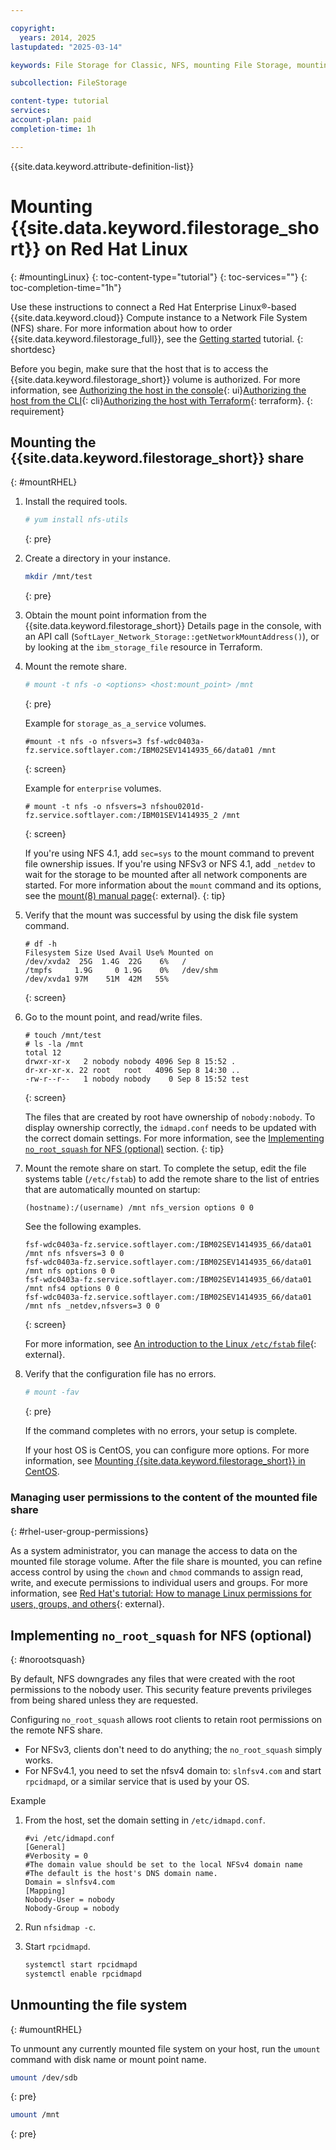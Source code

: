 ```yaml
---

copyright:
  years: 2014, 2025
lastupdated: "2025-03-14"

keywords: File Storage for Classic, NFS, mounting File Storage, mounting storage on Linux,

subcollection: FileStorage

content-type: tutorial
services:
account-plan: paid
completion-time: 1h

---
```

{{site.data.keyword.attribute-definition-list}}

# Mounting {{site.data.keyword.filestorage_short}} on Red Hat Linux
{: #mountingLinux}
{: toc-content-type="tutorial"}
{: toc-services=""}
{: toc-completion-time="1h"}

Use these instructions to connect a Red Hat Enterprise Linux&reg;-based {{site.data.keyword.cloud}} Compute instance to a Network File System (NFS) share. For more information about how to order {{site.data.keyword.filestorage_full}}, see the [Getting started](/docs/FileStorage?topic=FileStorage-getting-started) tutorial.
{: shortdesc}

Before you begin, make sure that the host that is to access the {{site.data.keyword.filestorage_short}} volume is authorized. For more information, see [Authorizing the host in the console](/docs/FileStorage?topic=FileStorage-managingstorage&interface=ui#authhostUI){: ui}[Authorizing the host from the CLI](/docs/FileStorage?topic=FileStorage-managingstorage&interface=cli#authhostCLI){: cli}[Authorizing the host with Terraform](/docs/FileStorage?topic=FileStorage-managingstorage&interface=terraform#authhostterraform){: terraform}.
{: requirement}

## Mounting the {{site.data.keyword.filestorage_short}} share
{: #mountRHEL}

1. Install the required tools.
   ```sh
   # yum install nfs-utils
   ```
   {: pre}

1. Create a directory in your instance.

   ```sh
   mkdir /mnt/test
   ```
   {: pre}

1. Obtain the mount point information from the {{site.data.keyword.filestorage_short}} Details page in the console, with an API call (`SoftLayer_Network_Storage::getNetworkMountAddress()`), or by looking at the `ibm_storage_file` resource in Terraform.

1. Mount the remote share.
   ```sh
   # mount -t nfs -o <options> <host:mount_point> /mnt
   ```
   {: pre}

   Example for `storage_as_a_service` volumes.
   ```text
   #mount -t nfs -o nfsvers=3 fsf-wdc0403a-fz.service.softlayer.com:/IBM02SEV1414935_66/data01 /mnt
   ```
   {: screen}

   Example for `enterprise` volumes.
   ```text
   # mount -t nfs -o nfsvers=3 nfshou0201d-fz.service.softlayer.com:/IBM01SEV1414935_2 /mnt
   ```
   {: screen}

   If you're using NFS 4.1, add `sec=sys` to the mount command to prevent file ownership issues. If you're using NFSv3 or NFS 4.1, add `_netdev` to wait for the storage to be mounted after all network components are started. For more information about the `mount` command and its options, see the [mount(8) manual page](https://man7.org/linux/man-pages/man8/mount.8.html){: external}.
   {: tip}

1. Verify that the mount was successful by using the disk file system command.
   ```text
   # df -h
   Filesystem Size Used Avail Use% Mounted on
   /dev/xvda2  25G  1.4G  22G    6%   /
   /tmpfs     1.9G     0 1.9G    0%   /dev/shm
   /dev/xvda1 97M    51M  42M   55%
   ```
   {: screen}

1. Go to the mount point, and read/write files.
   ```text
   # touch /mnt/test
   # ls -la /mnt
   total 12
   drwxr-xr-x   2 nobody nobody 4096 Sep 8 15:52 .
   dr-xr-xr-x. 22 root   root   4096 Sep 8 14:30 ..
   -rw-r--r--   1 nobody nobody    0 Sep 8 15:52 test
   ```
   {: screen}

   The files that are created by root have ownership of `nobody:nobody`. To display ownership correctly, the `idmapd.conf` needs to be updated with the correct domain settings. For more information, see the [Implementing `no_root_squash` for NFS (optional)](#norootsquash) section.
   {: tip}

5. Mount the remote share on start. To complete the setup, edit the file systems table (`/etc/fstab`) to add the remote share to the list of entries that are automatically mounted on startup:

   ```text
   (hostname):/(username) /mnt nfs_version options 0 0
   ```

   See the following examples.

   ```text
   fsf-wdc0403a-fz.service.softlayer.com:/IBM02SEV1414935_66/data01 /mnt nfs nfsvers=3 0 0
   fsf-wdc0403a-fz.service.softlayer.com:/IBM02SEV1414935_66/data01 /mnt nfs options 0 0
   fsf-wdc0403a-fz.service.softlayer.com:/IBM02SEV1414935_66/data01 /mnt nfs4 options 0 0
   fsf-wdc0403a-fz.service.softlayer.com:/IBM02SEV1414935_66/data01 /mnt nfs _netdev,nfsvers=3 0 0
   ```
   {: screen}

   For more information, see [An introduction to the Linux `/etc/fstab` file](https://www.redhat.com/en/blog/etc-fstab){: external}.

6. Verify that the configuration file has no errors.

   ```sh
   # mount -fav
   ```
   {: pre}

   If the command completes with no errors, your setup is complete.

   If your host OS is CentOS, you can configure more options. For more information, see [Mounting {{site.data.keyword.filestorage_short}} in CentOS](/docs/FileStorage?topic=FileStorage-mountingCentOS).

### Managing user permissions to the content of the mounted file share
{: #rhel-user-group-permissions}

As a system administrator, you can manage the access to data on the mounted file storage volume. After the file share is mounted, you can refine access control by using the `chown` and `chmod` commands to assign read, write, and execute permissions to individual users and groups. For more information, see [Red Hat's tutorial: How to manage Linux permissions for users, groups, and others](https://www.redhat.com/en/blog/manage-permissions){: external}.

## Implementing `no_root_squash` for NFS (optional)
{: #norootsquash}

By default, NFS downgrades any files that were created with the root permissions to the nobody user. This security feature prevents privileges from being shared unless they are requested.

Configuring `no_root_squash` allows root clients to retain root permissions on the remote NFS share.
- For NFSv3, clients don't need to do anything; the `no_root_squash` simply works.
- For NFSv4.1, you need to set the nfsv4 domain to: `slnfsv4.com` and start `rpcidmapd`, or a similar service that is used by your OS.

Example

1. From the host, set the domain setting in `/etc/idmapd.conf`.

   ```text
   #vi /etc/idmapd.conf
   [General]
   #Verbosity = 0
   #The domain value should be set to the local NFSv4 domain name
   #The default is the host's DNS domain name.
   Domain = slnfsv4.com
   [Mapping]
   Nobody-User = nobody
   Nobody-Group = nobody
   ```

2. Run `nfsidmap -c`.
3. Start `rpcidmapd`.
   ```sh
   systemctl start rpcidmapd
   systemctl enable rpcidmapd
   ```

## Unmounting the file system
{: #umountRHEL}

To unmount any currently mounted file system on your host, run the `umount` command with disk name or mount point name.

```sh
umount /dev/sdb
```
{: pre}

```sh
umount /mnt
```
{: pre}
